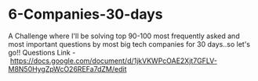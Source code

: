 # 6-Companies-30-days
A Challenge where I'll be solving top 90-100 most frequently asked and most important questions by most big tech companies for 30 days..so let's go!!
Questions Link - https://docs.google.com/document/d/1jkVKWPcOAE2Xjt7GFLV-M8N50HygZpWcO26REFa7dZM/edit
